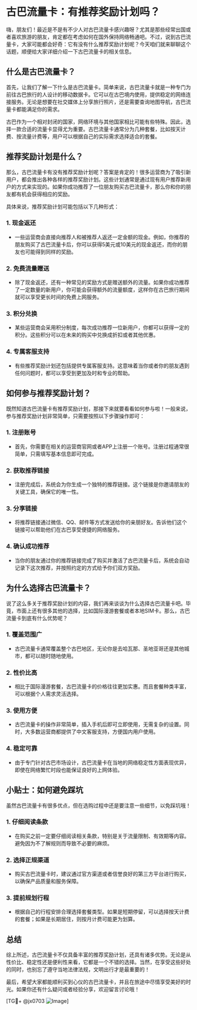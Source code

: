 # 古巴流量卡：有推荐奖励计划吗？

嗨，朋友们！最近是不是有不少人对古巴流量卡感兴趣呀？尤其是那些经常出国或者喜欢旅游的朋友，肯定都在考虑如何在国外保持网络畅通吧。不过，说到古巴流量卡，大家可能都会好奇：它有没有什么推荐奖励计划呢？今天咱们就来聊聊这个话题，顺便给大家详细介绍一下古巴流量卡的相关信息。

## 什么是古巴流量卡？

首先，让我们了解一下什么是古巴流量卡。简单来说，古巴流量卡就是一种专门为前往古巴旅行的人设计的移动数据卡。它可以在古巴境内使用，提供稳定的网络连接服务。无论是想要在社交媒体上分享旅行照片，还是需要查询地图导航，古巴流量卡都能满足你的需求。

古巴作为一个相对封闭的国家，网络环境与其他国家相比可能有些特殊。因此，选择一款合适的流量卡显得尤为重要。古巴流量卡通常分为几种套餐，比如按天计费、按流量计费等，用户可以根据自己的实际需求选择适合的套餐。

## 推荐奖励计划是什么？

那么，古巴流量卡有没有推荐奖励计划呢？答案是肯定的！很多运营商为了吸引新用户，都会推出各种各样的推荐奖励计划。这些计划通常是通过现有用户推荐新用户的方式来实现的。如果你成功推荐了一位朋友购买古巴流量卡，那么你和你的朋友都有机会获得相应的奖励。

具体来说，推荐奖励计划可能包括以下几种形式：

### 1. **现金返还**
   - 一些运营商会直接向推荐人和被推荐人返还一定金额的现金。例如，你推荐的朋友购买了古巴流量卡后，你可以获得5美元或10美元的现金返还，而你的朋友也可能得到同样的奖励。

### 2. **免费流量赠送**
   - 除了现金返还，还有一种常见的奖励方式是赠送额外的流量。如果你成功推荐了一定数量的新用户，你可能会获得额外的流量额度，这样你在古巴旅行期间就可以享受更长时间的免费上网服务。

### 3. **积分兑换**
   - 某些运营商会采用积分制度，每次成功推荐一位新用户，你都可以获得一定的积分。这些积分可以在未来的购买中兑换成折扣或者其他优惠。

### 4. **专属客服支持**
   - 有些推荐奖励计划还包括提供专属客服支持。这意味着当你或者你的朋友遇到任何问题时，都可以享受到更加及时和专业的帮助。

## 如何参与推荐奖励计划？

既然知道古巴流量卡有推荐奖励计划，那接下来就要看看如何参与啦！一般来说，参与推荐奖励计划非常简单，只需要按照以下步骤操作即可：

### 1. **注册账号**
   - 首先，你需要在相关的运营商官网或者APP上注册一个账号。注册过程通常很简单，只需填写基本信息即可完成。

### 2. **获取推荐链接**
   - 注册完成后，系统会为你生成一个独特的推荐链接。这个链接是你邀请朋友的关键工具，确保它的唯一性。

### 3. **分享链接**
   - 将推荐链接通过微信、QQ、邮件等方式发送给你的亲朋好友。告诉他们这个链接可以帮助他们在古巴享受便捷的网络服务。

### 4. **确认成功推荐**
   - 当你的朋友通过你的推荐链接完成了购买并激活了古巴流量卡后，系统会自动记录下这次推荐，并按照约定的方式给予你们双方奖励。

## 为什么选择古巴流量卡？

说了这么多关于推荐奖励计划的内容，我们再来谈谈为什么选择古巴流量卡吧。毕竟，市面上还有很多其他的选择，比如国际漫游套餐或者本地SIM卡。那么，古巴流量卡到底有什么优势呢？

### 1. **覆盖范围广**
   - 古巴流量卡通常覆盖整个古巴地区，无论你是去哈瓦那、圣地亚哥还是其他城市，都可以随时随地使用。

### 2. **性价比高**
   - 相比于国际漫游套餐，古巴流量卡的价格往往更加实惠。而且套餐种类丰富，可以根据个人需求灵活选择。

### 3. **使用方便**
   - 古巴流量卡的操作非常简单，插入手机后即可立即使用，无需复杂的设置。同时，大多数运营商都提供了中文客服支持，方便国内用户使用。

### 4. **稳定可靠**
   - 由于专门针对古巴市场设计，古巴流量卡在当地的网络稳定性方面表现优异，即使在网络繁忙时段也能保证良好的上网体验。

## 小贴士：如何避免踩坑

虽然古巴流量卡有很多优点，但在选购过程中还是要注意一些细节，以免踩坑哦！

### 1. **仔细阅读条款**
   - 在购买之前一定要仔细阅读相关条款，特别是关于流量限制、有效期等内容。避免因为不了解规则而导致不必要的麻烦。

### 2. **选择正规渠道**
   - 购买古巴流量卡时，建议通过官方渠道或者信誉良好的第三方平台进行购买，以确保产品质量和服务保障。

### 3. **提前规划行程**
   - 根据自己的行程安排合理选择套餐类型。如果是短期停留，可以选择按天计费的套餐；如果是长期居住，则按月计费可能更为划算。

## 总结

综上所述，古巴流量卡不仅具备丰富的推荐奖励计划，还具有诸多优势。无论是从性价比、稳定性还是便利性来看，它都是一个不错的选择。当然，在享受这些好处的同时，也别忘了遵守当地法律法规，文明出行才是最重要的！

最后，希望大家都能顺利买到心仪的古巴流量卡，并且在旅途中尽情享受美好的时光。如果你还有什么疑问或者经验分享，欢迎留言讨论哦！

[TG💪+ @jx0703 ![Image](https://github.com/user-attachments/assets/dbca1d08-cadb-493c-b0ec-ad6f7a83f270)]